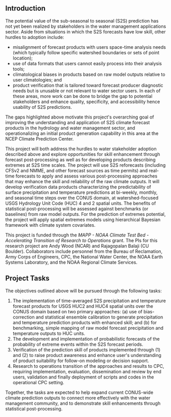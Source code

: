 ## Introduction

The potential value of the sub-seasonal to seasonal (S2S) prediction has not yet been realized by stakeholders in the water management applications sector.  Aside from situations in which the S2S forecasts have low skill, other hurdles to adoption include: 

* misalignment of forecast products with users space-time analysis needs (which typically follow specific watershed boundaries or sets of point location);
* use of data formats that users cannot easily process into their analysis tools; 
* climatological biases in products based on raw model outputs relative to user climatologies; and 
* product verification that is tailored toward forecast producer diagnostic needs but is unusable or not relevant to water sector users. 
In each of these areas, more work can be done to bridge the gap to potential stakeholders and enhance quality, specificity, and accessibility hence usability of S2S predictions.  

The gaps highlighted above motivate this project's overarching goal of improving the understanding and application of S2S climate forecast products in the hydrology and water management sector, and operationalizing an initial product generation capability in this area at the NCEP Climate Prediction Center.  

This project will both address the hurdles to water stakeholder adoption described above and explore opportunities for skill enhancement through forecast post-processing as well as for developing products describing extremes at S2S time scales. The project will use S2S reforecasts (including CFSv2 and NMME, and other forecast sources as time permits) and real-time forecasts to apply and assess various post-processing approaches that may enhance the skill and reliability of the raw climate outputs. It will develop verification data products characterizing the predictability of surface precipitation and temperature predictions at bi-weekly, monthly, and seasonal time steps over the CONUS domain, at watershed-focused USGS Hydrology Unit Code (HUC) 4 and 2 spatial units. The benefits of statistical post-processing will be assessed against benchmarks (or baselines) from raw model outputs.  For the prediction of extremes potential, the project will apply spatial extremes models using hierarchical Bayesian framework with climate system covariates.    

This project is funded through the *MAPP - NOAA Climate Test Bed - Accelerating Transition of Research to Operations* grant. The PIs for this research project are Andy Wood (NCAR) and Rajagopalan Balaji (CU Boulder). Collaborators include personnel from the Bureau of Reclamation, Army Corps of Engineers, CPC, the National Water Center, the NOAA Earth Systems Laboratory, and the NOAA Regional Climate Services.

## Project Tasks
The objectives outlined above will be pursued through the following tasks:

1. The implementation of time-averaged S2S precipitation and temperature forecast products for USGS HUC2 and HUC4 spatial units over the CONUS domain based on two primary approaches: (a) use of bias-correction and statistical ensemble calibration to generate precipitation and temperature prediction products with enhanced skill; and (b) for benchmarking, simple mapping of raw model forecast precipitation and temperature outputs to HUC units.
2. The development and implementation of probabilistic forecasts of the probability of extreme events within the S2S forecast periods.
3. Verification of the prediction skill of products implemented through (1) and (2) to raise product awareness and enhance user's understanding of product suitability for follow-on modeling or decision support.
4. Research to operations transition of the approaches and results to CPC, requiring implementation, evaluation, dissemination and review by end users, validation and finally deployment of scripts and codes in the operational CPC setting.

Together, the tasks are expected to help expand current CONUS-wide climate prediction outputs to connect more effectively with the water management community, and to demonstrate skill enhancements through statistical post-processing. 
